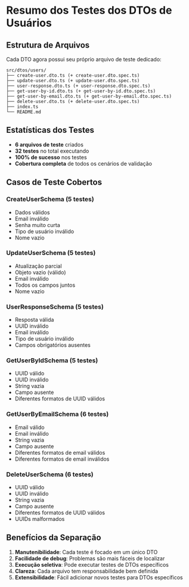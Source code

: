 # Resumo dos Testes dos DTOs de Usuários

## Estrutura de Arquivos

Cada DTO agora possui seu próprio arquivo de teste dedicado:

```
src/dtos/users/
├── create-user.dto.ts (+ create-user.dto.spec.ts)
├── update-user.dto.ts (+ update-user.dto.spec.ts)
├── user-response.dto.ts (+ user-response.dto.spec.ts)
├── get-user-by-id.dto.ts (+ get-user-by-id.dto.spec.ts)
├── get-user-by-email.dto.ts (+ get-user-by-email.dto.spec.ts)
├── delete-user.dto.ts (+ delete-user.dto.spec.ts)
├── index.ts
└── README.md
```

## Estatísticas dos Testes

- **6 arquivos de teste** criados
- **32 testes** no total executando
- **100% de sucesso** nos testes
- **Cobertura completa** de todos os cenários de validação

## Casos de Teste Cobertos

### CreateUserSchema (5 testes)
- Dados válidos
- Email inválido
- Senha muito curta
- Tipo de usuário inválido
- Nome vazio

### UpdateUserSchema (5 testes)
- Atualização parcial
- Objeto vazio (válido)
- Email inválido
- Todos os campos juntos
- Nome vazio

### UserResponseSchema (5 testes)
- Resposta válida
- UUID inválido
- Email inválido
- Tipo de usuário inválido
- Campos obrigatórios ausentes

### GetUserByIdSchema (5 testes)
- UUID válido
- UUID inválido
- String vazia
- Campo ausente
- Diferentes formatos de UUID válidos

### GetUserByEmailSchema (6 testes)
- Email válido
- Email inválido
- String vazia
- Campo ausente
- Diferentes formatos de email válidos
- Diferentes formatos de email inválidos

### DeleteUserSchema (6 testes)
- UUID válido
- UUID inválido
- String vazia
- Campo ausente
- Diferentes formatos de UUID válidos
- UUIDs malformados

## Benefícios da Separação

1. **Manutenibilidade**: Cada teste é focado em um único DTO
2. **Facilidade de debug**: Problemas são mais fáceis de localizar
3. **Execução seletiva**: Pode executar testes de DTOs específicos
4. **Clareza**: Cada arquivo tem responsabilidade bem definida
5. **Extensibilidade**: Fácil adicionar novos testes para DTOs específicos
